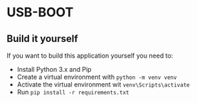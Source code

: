 # USB-BOOT

## Build it yourself

If you want to build this application yourself you need to:
- Install Python 3.x and Pip
- Create a virtual environment with `python -m venv venv`
- Activate the virtual environment wit `venv\Scripts\activate`
- Run `pip install -r requirements.txt`
